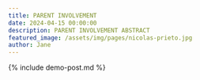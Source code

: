 ```yaml
---
title: PARENT INVOLVEMENT
date: 2024-04-15 00:00:00
description: PARENT INVOLVEMENT ABSTRACT
featured_image: /assets/img/pages/nicolas-prieto.jpg
author: Jane
---
```


{% include demo-post.md %}
